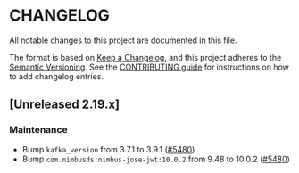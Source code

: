 # CHANGELOG
All notable changes to this project are documented in this file.

The format is based on [Keep a Changelog](https://keepachangelog.com/en/1.0.0/), and this project adheres to the [Semantic Versioning](https://semver.org/spec/v2.0.0.html). See the [CONTRIBUTING guide](./CONTRIBUTING.md#Changelog) for instructions on how to add changelog entries.

## [Unreleased 2.19.x]

### Maintenance
- Bump `kafka_version` from 3.7.1 to 3.9.1 ([#5480](https://github.com/opensearch-project/security/pull/5480))
- Bump `com.nimbusds:nimbus-jose-jwt:10.0.2` from 9.48 to 10.0.2 ([#5480](https://github.com/opensearch-project/security/pull/5480))

